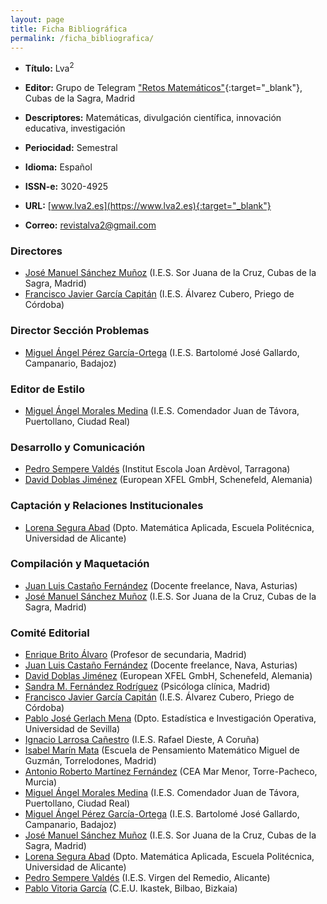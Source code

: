 ```yaml
---
layout: page
title: Ficha Bibliográfica
permalink: /ficha_bibliografica/
---
```


* **Título:** Lva<sup>2</sup>

* **Editor:** Grupo de Telegram ["Retos Matemáticos"](https://t.me/Retos_Matematicos){:target="_blank"}, Cubas de la Sagra, Madrid

* **Descriptores:** Matemáticas, divulgación científica, innovación educativa, investigación

* **Periocidad:** Semestral

* **Idioma:** Español

* **ISSN-e:** 3020-4925

* **URL:** [www.lva2.es](https://www.lva2.es){:target="_blank"}
  
* **Correo:** [revistalva2@gmail.com](mailto:revistalva2@gmail.com)

### Directores

- [José Manuel Sánchez Muñoz](mailto:jose.sm@educa.madrid.org) (I.E.S. Sor Juana de la Cruz, Cubas de la Sagra, Madrid)
- [Francisco Javier García Capitán](mailto:garciacapitan@gmail.com) (I.E.S. Álvarez Cubero, Priego de Córdoba)

### Director Sección Problemas

- [Miguel Ángel Pérez García-Ortega](mailto:mianpgo@gmail.com) (I.E.S. Bartolomé José Gallardo, Campanario, Badajoz)

### Editor de Estilo

- [Miguel Ángel Morales Medina](mailto:gaussianos@gmail.com) (I.E.S. Comendador Juan de Távora, Puertollano, Ciudad Real)

### Desarrollo y Comunicación

- [Pedro Sempere Valdés](mailto:pedrosemperevaldes@gmail.com) (Institut Escola Joan Ardèvol, Tarragona)
- [David Doblas Jiménez](mailto:david.doblas-jimenez@xfel.eu) (European XFEL GmbH, Schenefeld, Alemania)

### Captación y Relaciones Institucionales

- [Lorena Segura Abad](mailto:lorena.segura@ua.es) (Dpto. Matemática Aplicada, Escuela Politécnica, Universidad de Alicante)

### Compilación y Maquetación

- [Juan Luis Castaño Fernández](mailto:juanlcast@gmail.com) (Docente freelance, Nava, Asturias)
- [José Manuel Sánchez Muñoz](mailto:jose.sm@educa.madrid.org) (I.E.S. Sor Juana de la Cruz, Cubas de la Sagra, Madrid)

### Comité Editorial

- [Enrique Brito Álvaro](mailto:enrique@brito.es) (Profesor de secundaria, Madrid)
- [Juan Luis Castaño Fernández](mailto:juanlcast@gmail.com) (Docente freelance, Nava, Asturias)
- [David Doblas Jiménez](mailto:david.doblas-jimenez@xfel.eu) (European XFEL GmbH, Schenefeld, Alemania)
- [Sandra M. Fernández Rodríguez](mailto:sdrafez@gmail.com) (Psicóloga clínica, Madrid)
- [Francisco Javier García Capitán](mailto:garciacapitan@gmail.com) (I.E.S. Álvarez Cubero, Priego de Córdoba)
- [Pablo José Gerlach Mena](mailto:gerlach@us.es) (Dpto. Estadística e Investigación Operativa, Universidad de Sevilla)
- [Ignacio Larrosa Cañestro](mailto:ilarrosa@mundo-r.com) (I.E.S. Rafael Dieste, A Coruña)
- [Isabel Marín Mata](mailto:isamarin77@hotmail.com) (Escuela de Pensamiento Matemático Miguel de Guzmán, Torrelodones, Madrid)
- [Antonio Roberto Martínez Fernández](mailto:antoniorobert.martinez@murciaeduca.es) (CEA Mar Menor, Torre-Pacheco, Murcia)
- [Miguel Ángel Morales Medina](mailto:gaussianos@gmail.com) (I.E.S. Comendador Juan de Távora, Puertollano, Ciudad Real)
- [Miguel Ángel Pérez García-Ortega](mailto:mianpgo@gmail.com) (I.E.S. Bartolomé José Gallardo, Campanario, Badajoz)
- [José Manuel Sánchez Muñoz](mailto:jose.sm@educa.madrid.org) (I.E.S. Sor Juana de la Cruz, Cubas de la Sagra, Madrid)
- [Lorena Segura Abad](mailto:lorena.segura@ua.es) (Dpto. Matemática Aplicada, Escuela Politécnica, Universidad de Alicante)
- [Pedro Sempere Valdés](mailto:pedrosemperevaldes@gmail.com) (I.E.S. Virgen del Remedio, Alicante)
- [Pablo Vitoria García](mailto:pvitoria@gmail.com) (C.E.U. Ikastek, Bilbao, Bizkaia)
